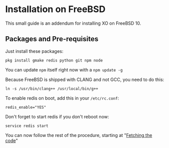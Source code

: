 # Installation on FreeBSD

This small guide is an addendum for installing XO on FreeBSD 10.

## Packages and Pre-requisites

Just install these packages:

```
pkg install gmake redis python git npm node
```
You can update `npm` itself right now with a `npm update -g`


Because FreeBSD is shipped with CLANG and not GCC, you need to do this:

```
ln -s /usr/bin/clang++ /usr/local/bin/g++
```

To enable redis on boot, add this in your `/etc/rc.conf`:

```
redis_enable="YES"
```

Don't forget to start redis if you don't reboot now:

```
service redis start
```

You can now follow the rest of the procedure, starting at "[Fetching the code](./manual_installation.md#fetching-the-code)"

